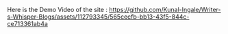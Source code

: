 
Here is the Demo Video of the site :
https://github.com/Kunal-Ingale/Writer-s-Whisper-Blogs/assets/112793345/565cecfb-bb13-43f5-844c-ce713361ab4a

